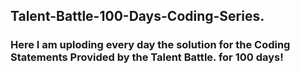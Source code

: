 <h2>Talent-Battle-100-Days-Coding-Series.</h2>

<h3>Here I am uploding every day the solution for the Coding Statements Provided by the Talent Battle. for 100 days!</h3>

